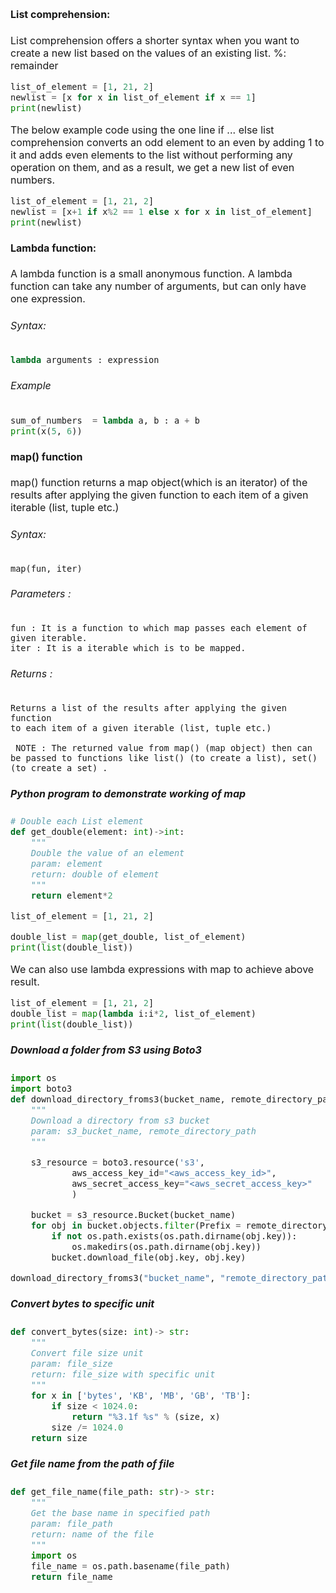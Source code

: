  <font size="3">

#### List comprehension: 

List comprehension offers a shorter syntax when you want to create a new list based on the values of an existing list. 
%: remainder 
```py
list_of_element = [1, 21, 2]
newlist = [x for x in list_of_element if x == 1]
print(newlist)
```
The below example code using the one line if ... else list comprehension converts an odd element to an even by adding 1 to it and adds even elements to the list without performing any operation on them, and as a result, we get a new list of even numbers.

```py
list_of_element = [1, 21, 2]
newlist = [x+1 if x%2 == 1 else x for x in list_of_element]
print(newlist)
```

#### Lambda function: 
A lambda function is a small anonymous function.
A lambda function can take any number of arguments, but can only have one expression.

###### Syntax: 
```py
lambda arguments : expression
```
###### Example
```py
sum_of_numbers  = lambda a, b : a + b
print(x(5, 6))
```

#### map() function
map() function returns a map object(which is an iterator) of the results after applying the given function to each item of a given iterable (list, tuple etc.)

###### Syntax: 
```PY
map(fun, iter)
```
###### Parameters :
```
fun : It is a function to which map passes each element of given iterable.
iter : It is a iterable which is to be mapped.
```
###### Returns :
```
Returns a list of the results after applying the given function  
to each item of a given iterable (list, tuple etc.) 
 
 NOTE : The returned value from map() (map object) then can be passed to functions like list() (to create a list), set() (to create a set) .
```
##### Python program to demonstrate working  of map

```py
# Double each List element
def get_double(element: int)->int:
    """
    Double the value of an element 
    param: element 
    return: double of element 
    """
    return element*2

list_of_element = [1, 21, 2]

double_list = map(get_double, list_of_element)
print(list(double_list))
```

We can also use lambda expressions with map to achieve above result.
```py
list_of_element = [1, 21, 2]
double_list = map(lambda i:i*2, list_of_element)
print(list(double_list))
```


##### Download a folder from S3 using Boto3

```py
import os 
import boto3
def download_directory_froms3(bucket_name, remote_directory_path):
    """
    Download a directory from s3 bucket 
    param: s3_bucket_name, remote_directory_path
    """

    s3_resource = boto3.resource('s3',
            aws_access_key_id="<aws_access_key_id>",
            aws_secret_access_key="<aws_secret_access_key>"
            )

    bucket = s3_resource.Bucket(bucket_name) 
    for obj in bucket.objects.filter(Prefix = remote_directory_path):
        if not os.path.exists(os.path.dirname(obj.key)):
            os.makedirs(os.path.dirname(obj.key))
        bucket.download_file(obj.key, obj.key)

download_directory_froms3("bucket_name", "remote_directory_path")
```
##### Convert bytes to specific unit

```py
def convert_bytes(size: int)-> str:
    """
    Convert file size unit 
    param: file_size  
    return: file_size with specific unit 
    """
    for x in ['bytes', 'KB', 'MB', 'GB', 'TB']:
        if size < 1024.0:
            return "%3.1f %s" % (size, x)
        size /= 1024.0
    return size
```

##### Get file name from the path of file 
```py
def get_file_name(file_path: str)-> str:
    """
    Get the base name in specified path
    param: file_path 
    return: name of the file 
    """
    import os 
    file_name = os.path.basename(file_path)
    return file_name
```

</font>
